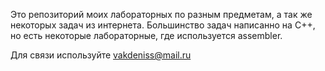 Это репозиторий моих лабораторных по разным предметам, а так же некоторых задач из интернета. 
Большинство задач написанно на C++, но есть некоторые лабораторные, где используется assembler.

Для связи используйте vakdeniss@mail.ru
